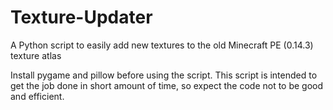 # Texture-Updater

A Python script to easily add new textures to the old Minecraft PE (0.14.3) texture atlas

Install pygame and pillow before using the script.
This script is intended to get the job done in short amount of time, so expect the code not to be good and efficient.

